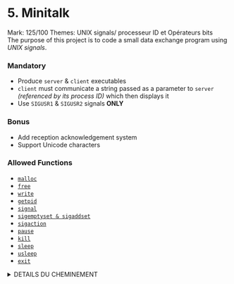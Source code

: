 # 5. Minitalk

Mark: 125/100
Themes: UNIX signals/ processeur ID et Opérateurs bits  
The purpose of this project is to code a small data exchange program using *UNIX signals*.

### Mandatory

- Produce `server` & `client` executables
- `client` must communicate a string passed as a parameter to `server` *(referenced by its process ID)* which then displays it
- Use `SIGUSR1` & `SIGUSR2` signals **ONLY**

### Bonus

- Add reception acknowledgement system
- Support Unicode characters

### Allowed Functions

- [`malloc`](https://man7.org/linux/man-pages/man3/free.3.html)
- [`free`](https://man7.org/linux/man-pages/man3/free.3.html)
- [`write`](https://man7.org/linux/man-pages/man2/write.2.html)
- [`getpid`](https://man7.org/linux/man-pages/man2/getpid.2.html)
- [`signal`](https://man7.org/linux/man-pages/man2/signal.2.html)
- [`sigemptyset & sigaddset`](https://man7.org/linux/man-pages/man3/sigsetops.3.html)
- [`sigaction`](https://man7.org/linux/man-pages/man2/sigaction.2.html)
- [`pause`](https://man7.org/linux/man-pages/man2/pause.2.html)
- [`kill`](https://man7.org/linux/man-pages/man2/kill.2.html)
- [`sleep`](https://man7.org/linux/man-pages/man3/sleep.3.html)
- [`usleep`](https://man7.org/linux/man-pages/man3/usleep.3.html)
- [`exit`](https://man7.org/linux/man-pages/man3/exit.3.html)

<details>
    <summary>DETAILS DU CHEMINEMENT</summary>
```
#include <sys/types.h>
#include <signal.h>
```

## FUNCTIONS ALLOWED AND UNIX SIGNALS

- ALLOWED FUNCTIONS
    
    [FUNCTIONS ALLOWED](https://www.notion.so/a41d5179b185456d9aa94c4121ec089c)
    
- SIGACTION FONCTION AND STRUCTURE
    
    ```
    #include <signal.h>
    
    int sigaction(int signum, const struct sigaction *restrict act,
                         struct sigaction *restrict oldact);
    ```
    
    - **The sigaction() system call is used to change the action taken by a process on receipt of a specific signal. (See signal(7) for an overview of signals.)**
    - **signum specifies the signal and can be any valid signal except SIGKILL and SIGSTOP.**
    - **The sigaction() system call is used to change the action taken by a process on receipt of a specific signal. (See signal(7) for an overview of signals.)**
    - **signum specifies the signal and can be any valid signal except SIGKILL and SIGSTOP.**
    - **If act is non-NULL, the new action for signal signum is installed from act. If oldact is non-NULL, the previous action is saved in oldact.**
    
    ```
     struct sigaction {
               void     (*sa_handler)(int);
               void     (*sa_sigaction)(int, siginfo_t *, void *);
               sigset_t   sa_mask;
               int        sa_flags;
               void     (*sa_restorer)(void);
            };
    ```
    
    **Important: If SA_SIGINFO is specified in sa_flags, then sa_sigaction (instead of sa_handler) specifies the signal-handling function for signum. This function receives three arguments, as described below.**
    
- UNIX SIGNAL SENDING A SIGNAL
    
    Sending a signal The following system calls and library functions allow the caller to send a signal:
    
    - [raise(3)] Sends a signal to the calling thread.
    - **kill(2)** Sends a signal to a specified process, to all members of a specified process group, or to all processes on the system.
    - pidfd_send_signal(2) Sends a signal to a process identified by a PID file descriptor.
    - [killpg(3)](https://man7.org/linux/man-pages/man3/killpg.3.html) Sends a signal to all of the members of a specified process group.
    - [pthread_kill(3)](https://man7.org/linux/man-pages/man3/pthread_kill.3.html) Sends a signal to a specified POSIX thread in the same process as the caller.
    - [tgkill(2)](https://man7.org/linux/man-pages/man2/tgkill.2.html) Sends a signal to a specified thread within a specific process. (This is the system call used to implement pthread_kill(3).)
    - [sigqueue(3)](https://man7.org/linux/man-pages/man3/sigqueue.3.html) Sends a real-time signal with accompanying data to a specified process.
    - ** Waiting for a signal to be caught
    - [pause(2)](https://man7.org/linux/man-pages/man2/pause.2.html) Suspends execution until any signal is caught.
    - [sigsuspend(2)](https://man7.org/linux/man-pages/man2/sigsuspend.2.html) Temporarily changes the signal mask (see below) and suspends execution until one of the unmasked signals is caught.

**Important: signal handlers run asynchronously that means that they can interrump your code at any point That's why is recommendable to use write instead of printf**

- SOME BASIC SIGNALS SIGKILL SIGSTOP SIGCONT
    - finish a process
    
    `kill -SIGKILL <pid>`
    
    - pause a process
    
    ```
    kill -SIGSTOP <pid>
    ```
    
    - * sigcont to continue the process that is in pause
    
    `kill -SIGCONT <pid>`
    

## GOAL : HOW TO COMMUNICATE WITH SIGNALS ?

- BITS
    - 128 is 10000000. This will be our mask to then compare with "&" and *** client:
    - Goal: send the message with the pid process
    - Convert ASCII character to Binary character
    - Signal use
- BINARY OPERATORS
    
    ![Untitled](Pictures/operateursbinaires1.png)
    
    ![Untitled](Pictures/operateursbinaires2.png)
    
- UTF-8
    
    UTF-8 (abréviation de l'anglais Universal Character Set Transformation Format1 - 8 bits) est un codage de caractères informatiques conçu pour coder l'ensemble des caractères du « répertoire universel de caractères codés », initialement développé par l'ISO dans la norme internationale ISO/CEI 10646, aujourd'hui totalement compatible avec le standard Unicode, en restant compatible avec la norme ASCII limitée à l'anglais de base, mais très largement répandue depuis des décennies.
    
- How does it works?
    - A character = a byte = 8 bits ( either 1 or 0)
    - I send 8 signals, one for each bit.
    - SIGUSR1 for 1 SIGUSR2 for 0.
    - I use the binary operators to move the bits either on left or right.
    - the server receives and writes the character associated to the 8 bits, therefore the byte.

# My functions :

## CLIENT :

```bash
int main (int argc, char **argv):
initialise la structure
verif qu'il a deux arguments et que le deuxieme est bien une str non nulle

sa_handler devient ft_count ---> pour la reception des signaux de retour du serveur
sa_flags devient SA_SIGINFO ---> pour la recup client pid par le serveur

static void ft_send(int s_pid, char *str):
 envoie char par char grace a la variable char_send
envoie bit par bit grace a aux operateurs binaire >> et &
lorsque c est 1 SIGUSR2 et 0 SIGUSR1
```

## SERVER :

```bash
int main (int argc, char **argv):
initialise la structure
print le pid du serveur

sa_sigaction devient ft_receive ---> pour la reception des signaux du client et l impression
sa_flags devient SA_SIGINFO ---> pour la recup client pid par le serveur

static void	ft_receive(int signum, siginfo_t *siginfo, void *context):
initialisations des variables locales statiques --car on a besoin de garder leurs valeurs entre chaque executions
-si sigusr2 alors chartoprint = chartoprint ou 1 on ajoute un 1 tout a droite 
puis si i!=8 on decale chartoprint a gauche
	si i==8 alors i=0 si chartoprint = 0 alors c_pid =0 sinon on print et char_toprint=0  
```
</details>
